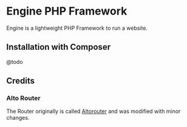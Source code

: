 Engine PHP Framework
========================

Engine is a lightweight PHP Framework to run a website.   

## Installation with Composer

@todo

## Credits

### Alto Router

The Router originally is called [Altorouter](https://github.com/dannyvankooten/AltoRouter) and was modified with minor changes. 
